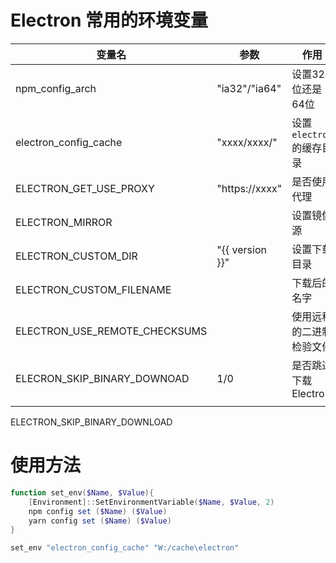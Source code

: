 # Electron 常用的环境变量



| 变量名                        | 参数            | 作用                     |
| ----------------------------- | --------------- | ------------------------ |
| npm_config_arch               | "ia32"/"ia64"   | 设置32位还是64位         |
| electron_config_cache         | "xxxx/xxxx/"    | 设置`electron`的缓存目录 |
| ELECTRON_GET_USE_PROXY        | "https://xxxx"  | 是否使用代理             |
| ELECTRON_MIRROR               |                 | 设置镜像源               |
| ELECTRON_CUSTOM_DIR           | "{{ version }}" | 设置下载目录             |
| ELECTRON_CUSTOM_FILENAME      |                 | 下载后的名字             |
| ELECTRON_USE_REMOTE_CHECKSUMS |                 | 使用远程的二进制检验文件 |
| ELECRON_SKIP_BINARY_DOWNOAD   | 1/0             | 是否跳过下载Electron     |
|                               |                 |                          |

ELECTRON_SKIP_BINARY_DOWNLOAD 



# 使用方法

```powershell
function set_env($Name, $Value){
	[Environment]::SetEnvironmentVariable($Name, $Value, 2)
	npm config set ($Name) ($Value)
	yarn config set ($Name) ($Value)
}

set_env "electron_config_cache" "W:/cache\electron"

```

